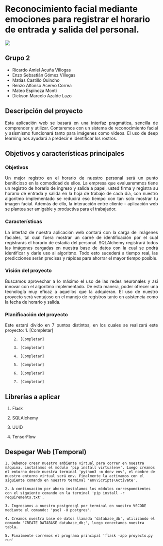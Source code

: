 # **Reconocimiento facial mediante emociones para registrar el horario de entrada y salida del personal.**

<img src="https://setronics.net/wp-content/uploads/2020/04/biface.gif">

## Grupo 2
- Ricardo Amiel Acuña Villogas
- Enzo Sebastián Gómez Villegas
- Matías Castillo Quincho
- Renzo Alfonso Acervo Correa
- Mateo Espinoza Monti
- Dickson Marcelo Azalde Lazo

## Descripción del proyecto
<p align="justify">
Esta aplicación web se basará en una interfaz pragmática, sencilla de comprender y utilizar. Contaremos con un sistema de reconocimiento facial y asismismo funcionará tanto para imágenes como videos. El uso de deep learning nos ayudará a predecir e identificar los rostros.
</p>


## **Objetivos y características principales**
### Objetivos
<p align="justify">
    Un mejor registro en el horario de nuestro personal será un punto benificioso en la comodidad de ellos. La empresa que evaluaremmos tiene un registro de horario de ingreso y salida a papel, usted firma y registra su horario de entrada y salida en la hoja de trabajo de cada día, con nuestro algoritmo implementado se reducirá eso tiempo con tan solo mostrar tu imagen facial. Además de ello, la interacción entre cliente - aplicación web se plantea ser amigable y productiva para el trabajador.
</p>

### Características
<p align="justify">
    La interfaz de nuestra aplicación web contará con la carga de imágenes faciales, tal cual fuera mostrar un carné de identificación por el cual registrarás el horario de estadía del personal. SQLAlchemy registrará todos las imágenes cargadas en nuestra base de datos con la cual se podrá identificar y darle uso al algoritmo. Todo esto sucederá a tiempo real, las predicciones serán precisas y rápidas para ahorrar el mayor tiempo posible.
</p>


### Visión del proyecto
<p align="justify">
    Buscamos aprovechar a lo máximo el uso de las redes neuronales y así innovar con el algoritmo implementado. De esta manera, poder ofrecer una tecnología muy eficaz a aquellos que la adquieran. El uso de nuestro proyecto será ventajoso en el manejo de registros tanto en asistencia como la fecha de horario y salida.
</p>

### Planificación del proyecto
<p align="justify">
    Este estará divido en 7 puntos distintos, en los cuales se realizará este proyecto:
        1. [Completar]
    
        2. [Completar]
    
        3. [Completar]
    
        4. [Completar]
    
        5. [Completar]
    
        6. [Completar]
    
        7. [Completar] 
</p>

## Librerías a aplicar

1. Flask

2. SQLAlchemy

3. UUID

4. TensorFlow

## Despegar Web (Temporal)
<p align="justify">
    
    1. Debemos crear nuestro ambiente virtual para correr en nuestra máquina, instalamos el módulo 'pip install virtualenv'. Luego creamos el entorno desde nuestra terminal 'python3 -m denv env', el nombre de nuestro entorno virtual será env. Finalmente la activamos con el siguiente comando en nuestro terminal 'env\Scripts\Activate'.
    
    2. A continuación por ahora instalamos los módulos correspondientes con el siguiente comando en la terminal 'pip install -r requirements.txt'.
    
    3. Ingresamos a nuestro postgresql por terminal en nuestro VSCODE mediante el comando: 'psql -U postgres'.
    
    4. Creamos nuestra base de datos llamada 'database_db', utilizando el comando 'CREATE DATABASE database_db;', luego conectamos nuestra tabla.
    
    5. Finalmente corremos el programa principal 'flask -app proyecto.py run'
